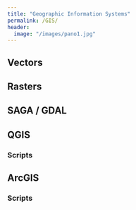 ```yaml
---
title: "Geographic Information Systems"
permalink: /GIS/
header:
  image: "/images/pano1.jpg"
---
```

## Vectors

## Rasters

## SAGA / GDAL 

## QGIS

### Scripts

## ArcGIS

### Scripts


